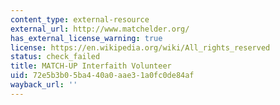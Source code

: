 ```yaml
---
content_type: external-resource
external_url: http://www.matchelder.org/
has_external_license_warning: true
license: https://en.wikipedia.org/wiki/All_rights_reserved
status: check_failed
title: MATCH-UP Interfaith Volunteer
uid: 72e5b3b0-5ba4-40a0-aae3-1a0fc0de84af
wayback_url: ''
---
```

